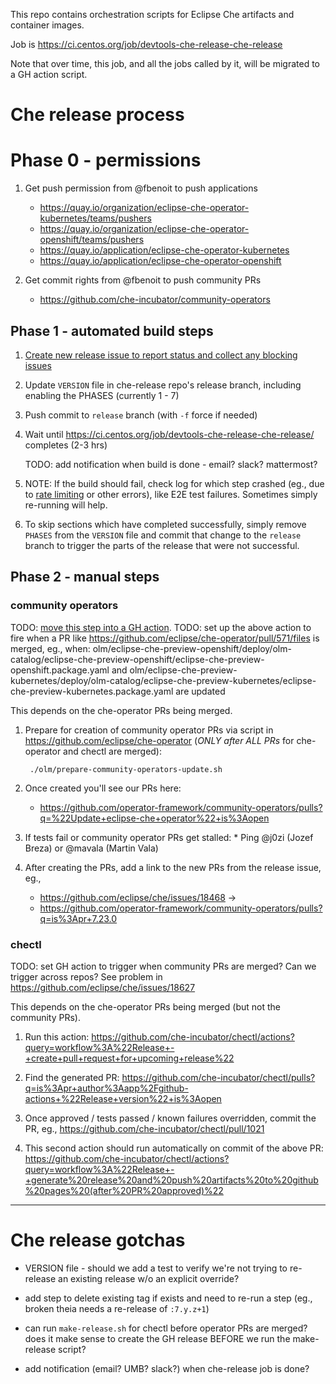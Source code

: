 This repo contains orchestration scripts for Eclipse Che artifacts and container images.

Job is https://ci.centos.org/job/devtools-che-release-che-release

Note that over time, this job, and all the jobs called by it, will be migrated to a GH action script.

# Che release process

# Phase 0 - permissions

1. Get push permission from @fbenoit to push applications
    * https://quay.io/organization/eclipse-che-operator-kubernetes/teams/pushers
    * https://quay.io/organization/eclipse-che-operator-openshift/teams/pushers 
    * https://quay.io/application/eclipse-che-operator-kubernetes
    * https://quay.io/application/eclipse-che-operator-openshift

2. Get commit rights from @fbenoit to push community PRs
    * https://github.com/che-incubator/community-operators

## Phase 1 - automated build steps

1. [Create new release issue to report status and collect any blocking issues](https://github.com/eclipse/che/issues/new?assignees=&labels=kind%2Frelease&template=release.md&title=Release+Che+7.FIXME)
1. Update `VERSION` file in che-release repo's release branch, including enabling the PHASES (currently 1 - 7)
1. Push commit to `release` branch (with `-f` force if needed)
1. Wait until https://ci.centos.org/job/devtools-che-release-che-release/ completes (2-3 hrs)

    TODO: add notification when build is done - email? slack? mattermost?

1. NOTE: If the build should fail, check log for which step crashed (eg., due to [rate limiting](https://github.com/eclipse/che/issues/18292) or other errors), like E2E test failures. Sometimes simply re-running will help.

1. To skip sections which have completed successfully, simply remove `PHASES` from the `VERSION` file and commit that change to the `release` branch to trigger the parts of the release that were not successful.

## Phase 2 - manual steps

### community operators

TODO: [move this step into a GH action](https://github.com/eclipse/che-operator/pull/572). 
TODO: set up the above action to fire when a PR like https://github.com/eclipse/che-operator/pull/571/files is merged, eg., 
    when:
        olm/eclipse-che-preview-openshift/deploy/olm-catalog/eclipse-che-preview-openshift/eclipse-che-preview-openshift.package.yaml and 
        olm/eclipse-che-preview-kubernetes/deploy/olm-catalog/eclipse-che-preview-kubernetes/eclipse-che-preview-kubernetes.package.yaml 
    are updated

This depends on the che-operator PRs being merged.

1. Prepare for creation of community operator PRs via script in https://github.com/eclipse/che-operator (*ONLY after ALL PRs* for che-operator and chectl are merged):

        ./olm/prepare-community-operators-update.sh

1. Once created you'll see our PRs here:
    * https://github.com/operator-framework/community-operators/pulls?q=%22Update+eclipse-che+operator%22+is%3Aopen

1. If tests fail or community operator PRs get stalled:
            * Ping @j0zi (Jozef Breza) or @mavala (Martin Vala)

1. After creating the PRs, add a link to the new PRs from the release issue, eg.,
    * https://github.com/eclipse/che/issues/18468 -> 
    * https://github.com/operator-framework/community-operators/pulls?q=is%3Apr+7.23.0


### chectl

TODO: set GH action to trigger when community PRs are merged? Can we trigger across repos? See problem in https://github.com/eclipse/che/issues/18627


This depends on the che-operator PRs being merged (but not the community PRs).

1. Run this action: https://github.com/che-incubator/chectl/actions?query=workflow%3A%22Release+-+create+pull+request+for+upcoming+release%22

1. Find the generated PR: https://github.com/che-incubator/chectl/pulls?q=is%3Apr+author%3Aapp%2Fgithub-actions+%22Release+version%22+is%3Aopen

1. Once approved / tests passed / known failures overridden, commit the PR, eg., https://github.com/che-incubator/chectl/pull/1021

1. This second action should run automatically on commit of the above PR: https://github.com/che-incubator/chectl/actions?query=workflow%3A%22Release+-+generate%20release%20and%20push%20artifacts%20to%20github%20pages%20(after%20PR%20approved)%22

--------------

# Che release gotchas

* VERSION file - should we add a test to verify we're not trying to re-release an existing release w/o an explicit override?

* add step to delete existing tag if exists and need to re-run a step (eg., broken theia needs a re-release of `:7.y.z+1`)

* can run `make-release.sh` for chectl before operator PRs are merged? does it make sense to create the GH release BEFORE we run the make-release script?

* add notification (email? UMB? slack?) when che-release job is done?
